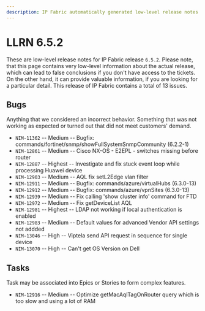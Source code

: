 ```yaml
---
description: IP Fabric automatically generated low-level release notes for version 6.5.2.
---
```


# LLRN 6.5.2

These are low-level release notes for IP Fabric release `6.5.2`. Please note, that this page contains very low-level information about the actual release, which can lead to false conclusions if you don't have access to the tickets. On the other hand, it can provide valuable information, if you are looking for a particular detail. This release of IP Fabric contains a total of 13 issues.

## Bugs

Anything that we considered an incorrect behavior. Something that was not working as expected or turned out that did not meet customers' demand.

- `NIM-11362` -- Medium -- Bugfix: commands/fortinet/snmp/showFullSystemSnmpCommunity (6.2.2-1)
- `NIM-12861` -- Medium -- Cisco NX-OS - E2EPL - switches missing before router
- `NIM-12887` -- Highest -- Investigate and fix stuck event loop while processing Huawei device
- `NIM-12903` -- Medium -- AQL fix setL2Edge vlan filter
- `NIM-12911` -- Medium -- Bugfix: commands/azure/virtualHubs (6.3.0-13)
- `NIM-12912` -- Medium -- Bugfix: commands/azure/vpnSites (6.3.0-13)
- `NIM-12939` -- Medium -- Fix calling 'show cluster info' command for FTD
- `NIM-12972` -- Medium -- Fix getDeviceList AQL
- `NIM-12981` -- Highest -- LDAP not working if local authentication is enabled
- `NIM-12983` -- Medium -- Default values for advanced Vendor API settings not addded
- `NIM-13046` -- High -- Viptela send API request in sequence for single device
- `NIM-13070` -- High -- Can't get OS Version on Dell

## Tasks

Task may be associated into Epics or Stories to form complex features.

- `NIM-12916` -- Medium -- Optimize getMacAqlTagOnRouter query which is too slow and using a lot of RAM
